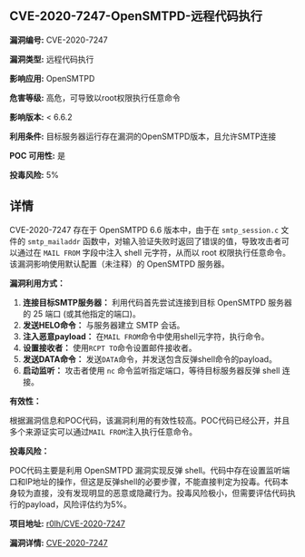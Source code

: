 ## CVE-2020-7247-OpenSMTPD-远程代码执行

**漏洞编号:** CVE-2020-7247

**漏洞类型:** 远程代码执行

**影响应用:** OpenSMTPD

**危害等级:** 高危，可导致以root权限执行任意命令

**影响版本:** < 6.6.2

**利用条件:** 目标服务器运行存在漏洞的OpenSMTPD版本，且允许SMTP连接

**POC 可用性:** 是

**投毒风险:** 5%

## 详情

CVE-2020-7247 存在于 OpenSMTPD 6.6 版本中，由于在 `smtp_session.c` 文件的 `smtp_mailaddr` 函数中，对输入验证失败时返回了错误的值，导致攻击者可以通过在 `MAIL FROM` 字段中注入 shell 元字符，从而以 root 权限执行任意命令。该漏洞影响使用默认配置（未注释）的 OpenSMTPD 服务器。

**漏洞利用方式：**

1.  **连接目标SMTP服务器：** 利用代码首先尝试连接到目标 OpenSMTPD 服务器的 25 端口 (或其他指定的端口)。
2.  **发送HELO命令：**  与服务器建立 SMTP 会话。
3.  **注入恶意payload：** 在`MAIL FROM`命令中使用shell元字符，执行命令。
4.  **设置接收者：** 使用`RCPT TO`命令设置邮件接收者。
5.  **发送DATA命令：** 发送`DATA`命令，并发送包含反弹shell命令的payload。
6.  **启动监听：**  攻击者使用 `nc` 命令监听指定端口，等待目标服务器反弹 shell 连接。

**有效性：**

根据漏洞信息和POC代码，该漏洞利用的有效性较高。POC代码已经公开，并且多个来源证实可以通过`MAIL FROM`注入执行任意命令。

**投毒风险：**

POC代码主要是利用 OpenSMTPD 漏洞实现反弹 shell。代码中存在设置监听端口和IP地址的操作，但这是反弹shell的必要步骤，不能直接判定为投毒。代码本身较为直接，没有发现明显的恶意或隐藏行为。投毒风险极小，但需要评估代码执行的payload，风险评估约为5%。


**项目地址:** [r0lh/CVE-2020-7247](https://github.com/r0lh/CVE-2020-7247)

**漏洞详情:** [CVE-2020-7247](https://nvd.nist.gov/vuln/detail/CVE-2020-7247)
